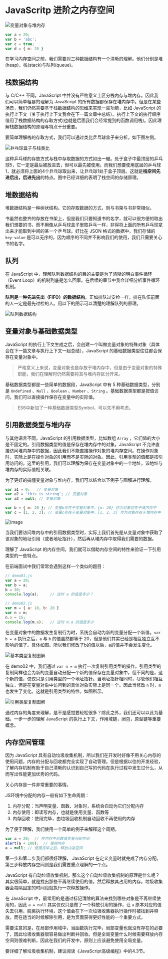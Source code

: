 # JavaScritp 进阶之内存空间

![变量对象与堆内存](~@imgs/javascript-memory-space1.png)

```javascript
var a = 20;
var b = 'abc';
var c = true;
var d = { m: 20 }
```

在学习内存空间之前，我们需要对三种数据结构有一个清晰的理解。他们分别是堆(heap)，栈(stack)与队列(queue)。

## 栈数据结构

与 C/C++ 不同，JavaScript 中并没有严格意义上区分栈内存与堆内存。因此我们可以简单粗暴的理解为 JavaScript 的所有数据都保存在堆内存中。但是在某些场景，我们仍然需要基于栈数据结构的思维来实现一些功能，比如 JavaScript 的执行上下文（关于执行上下文我会在下一篇文章中总结）。执行上下文的执行顺序借用了栈数据结构的存取方式(也就是后面我们会经常提到的函数调用栈)。因此理解栈数据结构的原理与特点十分重要。

要简单理解栈的存取方式，我们可以通过类比乒乓球盒子来分析。如下图左侧。

![乒乓球盒子与栈类比](~@imgs/javascript-memory-space2.png)

这种乒乓球的存放方式与栈中存取数据的方式如出一辙。处于盒子中最顶层的乒乓球5，它一定是最后被放进去，但可以最先被使用。而我们想要使用底层的乒乓球1，就必须将上面的4个乒乓球取出来，让乒乓球1处于盒子顶层。这就是**栈空间先进后出，后进先出**的特点。图中已经详细的表明了栈空间的存储原理。

## 堆数据结构

堆数据结构是一种树状结构。它的存取数据的方式，则与书架与书非常相似。

书虽然也整齐的存放在书架上，但是我们只要知道书的名字，就可以很方便的取出我们想要的书，而不用像从乒乓球盒子里取乒乓一样，非得将上面的所有乒乓球拿出来才能取到中间的某一个乒乓球。好比在 JSON 格式的数据中，我们存储的 `key-value` 是可以无序的，因为顺序的不同并不影响我们的使用，我们只需要关心书的名字。

## 队列

在 JavaScript 中，理解队列数据结构的目的主要是为了清晰的明白事件循环（Event Loop）的机制到底是怎么回事。在后续的章节中我会详细分析事件循环机制。

**队列是一种先进先出（FIFO）的数据结构**。正如排队过安检一样，排在队伍前面的人一定是最先过检的人。用以下的图示可以清楚的理解队列的原理。

![队列数据结构](~@imgs/javascript-memory-space3.png)

## 变量对象与基础数据类型

JavaScript 的执行上下文生成之后，会创建一个叫做变量对象的特殊对象（具体会在下一篇文章与执行上下文一起总结），JavaScript 的基础数据类型往往都会保存在变量对象中。

> 严格意义上来说，变量对象也是存放于堆内存中，但是由于变量对象的特殊职能，我们在理解时仍然需要将其与堆内存区分开来。

基础数据类型都是一些简单的数据段，JavaScript 中有 5 种基础数据类型，分别是 `Undefined` 、`Null` 、`Boolean` 、`Number` 、`String` 。基础数据类型都是按值访问，我们可以直接操作保存在变量中的实际值。

> ES6中新加了一种基础数据类型Symbol，可以先不用考虑。

## 引用数据类型与堆内存

与其他语言不同，JavaScript 的引用数据类型，比如数组 `Array` ，它们值的大小是不固定的。引用数据类型的值是保存在堆内存中的对象。JavaScript 不允许直接访问堆内存中的数据，因此我们不能直接操作对象的堆内存空间。在操作对象时，实际上是在操作对象的引用而不是实际的对象。因此，引用类型的值都是按引用访问的。这里的引用，我们可以理解为保存在变量对象中的一个地址，该地址与堆内存的实际值相关联。

为了更好的搞懂变量对象与堆内存，我们可以结合以下例子与图解进行理解。

```javascript
var a1 = 0;   // 变量对象
var a2 = 'this is string'; // 变量对象
var a3 = null; // 变量对象

var b = { m: 20 }; // 变量b存在于变量对象中，{m: 20} 作为对象存在于堆内存中
var c = [1, 2, 3]; // 变量c存在于变量对象中，[1, 2, 3] 作为对象存在于堆内存中
```

![image](~@imgs/javascript-memory-space4.png)

当我们要访问堆内存中的引用数据类型时，实际上我们首先是从变量对象中获取了该对象的地址引用（或者地址指针），然后再从堆内存中取得我们需要的数据。

理解了 JavaScript 的内存空间，我们就可以借助内存空间的特性来验证一下引用类型的一些特点。

在前端面试中我们常常会遇到这样一个类似的题目：

```javascript
// demo01.js
var a = 20;
var b = a;
b = 30;
console.log(a);     // 这时 a 的值是多少？

// demo02.js
var m = { a: 10, b: 20 }
var n = m;
n.a = 15;
console.log(m.a);   // 这时 m.a 的值是多少
```

在变量对象中的数据发生复制行为时，系统会自动为新的变量分配一个新值。`var b = a` 执行之后，`a` 与 `b` 的值虽然都等于 20，但是他们其实已经是相互独立互不影响的值了。具体如图。所以我们修改了b的值以后，a的值并不会发生变化。

![基本类型复制图解](~@imgs/javascript-memory-space5.png)

在 demo02 中，我们通过 `var n = m` 执行一次复制引用类型的操作。引用类型的复制同样也会为新的变量自动分配一个新的值保存在变量对象中，但不同的是，这个新的值，仅仅只是引用类型的一个地址指针。当地址指针相同时，尽管他们相互独立，但是在变量对象中访问到的具体对象实际上是同一个。因此当修改 `n` 时，`m` 也发生了变化。这就是引用类型的特性。如图所示。

![引用类型复制图解](~@imgs/javascript-memory-space6.png)

通过内存的角度来理解，是不是感觉要轻松很多？除此之外，我们还可以以此为基础，一步一步的理解 JavaScript 的执行上下文，作用域链，闭包，原型链等重要概念。

## 内存空间管理

因为 JavaScript 具有自动垃圾收集机制，所以我们在开发时好像不用关心内存的使用问题，内存的分配与回收都完全实现了自动管理。但是根据以往的开发经验，了解内存机制有助于自己清晰的认识到自己写的代码在执行过程中发生过什么，从而写出性能更加优秀的代码。

关心内存是一件非常重要的事情。

JS环境中分配的内存一般有如下生命周期：

1. 内存分配：当声明变量、函数、对象时，系统会自动为它们分配内存
2. 内存使用：即读写内存，也就是使用变量、函数等
3. 内存回收：使用完毕，由垃圾回收机制自动回收不再使用的内存


为了便于理解，我们使用一个简单的例子来解释这个周期。

```javascript
var a = 20;  // 在内存中给数值变量分配空间
alert(a + 100);  // 使用内存
a = null; // 使用完毕之后，释放内存空间
```

第一步和第二步我们都很好理解， JavaScript 在定义变量时就完成了内存分配。第三步释放内存空间则是我们需要重点理解的一个点。

JavaScript 有自动垃圾收集机制，那么这个自动垃圾收集机制的原理是什么呢？其实很简单，就是找出那些不再继续使用的值，然后释放其占用的内存。垃圾收集器会每隔固定的时间段就执行一次释放操作。

在 JavaScript 中，最常用的是通过标记清除的算法来找到哪些对象是不再继续使用的，因此 `a = null` 其实仅仅只是做了一个释放引用的操作，让 `a`  原本对应的值失去引用，脱离执行环境，这个值会在下一次垃圾收集器执行操作时被找到并释放。而在适当的时候解除引用，是为页面获得更好性能的一个重要方式。

需要注意的是，在局部作用域中，当函数执行完毕，局部变量也就没有存在的必要了，因此垃圾收集器很容易做出判断并回收。但是全局变量什么时候需要释放内存空间则很难判断，因此在我们的开发中，原则上应该避免使用全局变量。

要详细了解垃圾收集机制，建议阅读《JavaScript高级编程》中的4.3节。